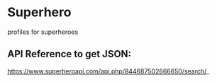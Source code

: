 # Superhero
profiles for superheroes


## API Reference to get JSON:
https://www.superheroapi.com/api.php/844687502666650/search/_

